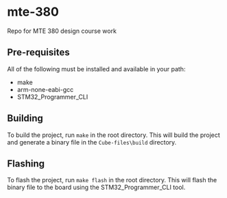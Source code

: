 # mte-380
Repo for MTE 380 design course work

## Pre-requisites
All of the following must be installed and available in your path:
- make
- arm-none-eabi-gcc
- STM32_Programmer_CLI

## Building
To build the project, run `make` in the root directory. This will build the project and generate a binary file in the `Cube-files\build` directory.

## Flashing
To flash the project, run `make flash` in the root directory. This will flash the binary file to the board using the STM32_Programmer_CLI tool.